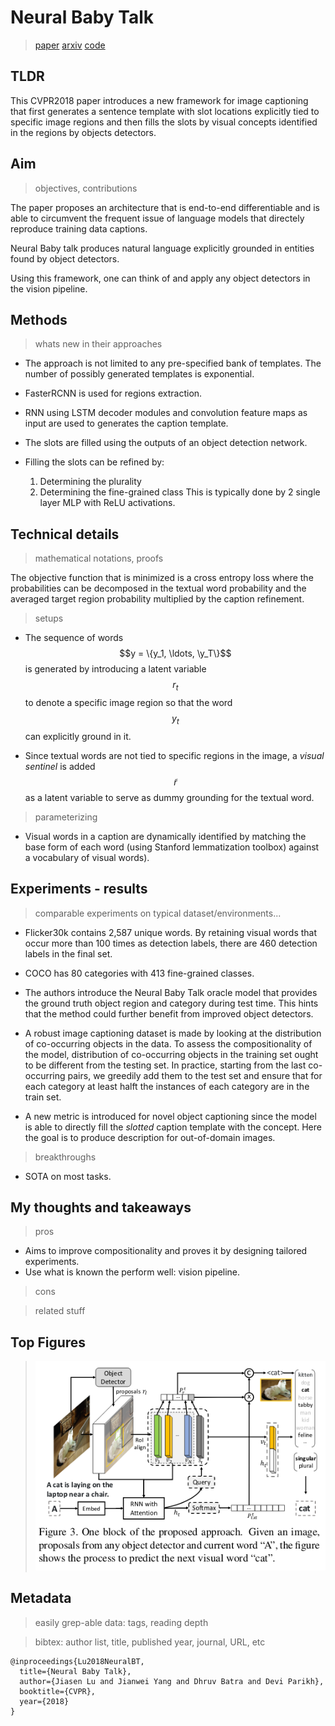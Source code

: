 # Neural Baby Talk

> [paper](http://openaccess.thecvf.com/content_cvpr_2018/CameraReady/0205.pdf) 
> [arxiv](https://arxiv.org/abs/1803.09845)
> [code](https://github.com/jiasenlu/NeuralBabyTalk)

## TLDR

This CVPR2018 paper introduces a new framework for image captioning that first generates a sentence template with slot locations explicitly tied to specific image regions and then fills the slots by visual concepts identified in the regions by objects detectors.

## Aim

> objectives, contributions

The paper proposes an architecture that is end-to-end differentiable and is able to circumvent the frequent issue of language models that directely reproduce training data captions.

Neural Baby talk produces natural language explicitly grounded in entities found by object detectors.

Using this framework, one can think of and apply any object detectors in the vision pipeline.

## Methods

> whats new in their approaches

* The approach is not limited to any pre-specified bank of templates. The number of possibly generated templates is exponential.

* FasterRCNN is used for regions extraction.
* RNN using LSTM decoder modules and convolution feature maps as input are used to generates the caption template.
* The slots are filled using the outputs of an object detection network.
* Filling the slots can be refined by:
  1. Determining the plurality
  2. Determining the fine-grained class
This is typically done by 2 single layer MLP with ReLU activations. 


## Technical details

> mathematical notations, proofs

The objective function that is minimized is a cross entropy loss where the probabilities can be decomposed in the textual word probability and the averaged target region probability multiplied by the caption refinement.

> setups

* The sequence of words $$y = \{y_1, \ldots, \y_T\}$$ is generated by introducing a latent variable $$r_t$$ to denote a specific image region so that the word $$y_t$$ can explicitly ground in it.

* Since textual words are not tied to specific regions in the image, a *visual sentinel* is added $$\tilde{r}$$ as a latent variable to serve as dummy grounding for the textual word.


> parameterizing

* Visual words in a caption are dynamically identified by matching the base form of each word (using Stanford lemmatization toolbox) against a vocabulary of visual words).

## Experiments - results

> comparable experiments on typical dataset/environments...

* Flicker30k contains 2,587 unique words. By retaining visual words that occur more than 100 times as detection labels, there are 460 detection labels in the final set.
* COCO has 80 categories with 413 fine-grained classes.

* The authors introduce the Neural Baby Talk oracle model that provides the ground truth object region and category during test time. This hints that the method could further benefit from improved object detectors.

* A robust image captioning dataset is made by looking at the distribution of co-occurring objects in the data. To assess the compositionality of the model, distribution of co-occurring objects in the training set ought to be different from the testing set. In practice, starting from the last co-occurring pairs, we greedily add them to the test set and ensure that for each category at least halft the instances of each category are in the train set.

* A new metric is introduced for novel object captioning since the model is able to directly fill the *slotted* caption template with the concept. Here the goal is to produce description for out-of-domain images.


> breakthroughs

* SOTA on most tasks.


## My thoughts and takeaways

> pros

* Aims to improve compositionality and proves it by designing tailored experiments.
* Use what is known the perform well: vision pipeline.


> cons



> related stuff

## Top Figures

> ![Next visual word prediction](./resources/visual_word_prediction.png "")

## Metadata

> easily grep-able data: tags, reading depth

> bibtex: author list, title, published year, journal, URL, etc
```
@inproceedings{Lu2018NeuralBT,
  title={Neural Baby Talk},
  author={Jiasen Lu and Jianwei Yang and Dhruv Batra and Devi Parikh},
  booktitle={CVPR},
  year={2018}
}
```
